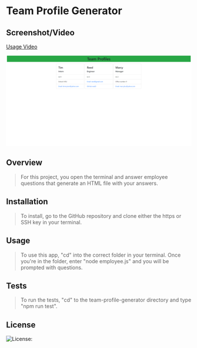 # Team Profile Generator

## Screenshot/Video

[Usage Video](https://drive.google.com/file/d/1ySs7mw4178CoIHD3MW9--26ZvjaQSMKD/view)

![Screenshot](./team.png)

## Overview

>For this project, you open the terminal and answer employee questions that generate an HTML file with your answers.

## Installation

>To install, go to the GitHub repository and clone either the https or SSH key in your terminal.

## Usage

>To use this app, "cd" into the correct folder in your terminal. Once you're in the folder, enter "node employee.js" and you will be prompted with questions.

## Tests

>To run the tests, "cd" to the team-profile-generator directory and type "npm run test".

## License

![License: ](https://img.shields.io/badge/license-MIT-blue)

